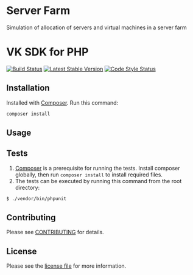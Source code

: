# Server Farm

Simulation of allocation of servers and virtual machines in a server farm

# VK SDK for PHP

[![Build Status](https://img.shields.io/travis/facebook/php-graph-sdk/5.4.svg)](https://travis-ci.org/sasakocic/vk)
[![Latest Stable Version](http://img.shields.io/badge/Latest%20Stable-5.4.4-blue.svg)](https://packagist.org/packages/sasakocic/vk)
[![Code Style Status](https://styleci.io/repos/83059149/shield)](https://styleci.io/repos/83059149)


## Installation

Installed with [Composer](https://getcomposer.org/). Run this command:

```sh
composer install
```

## Usage



## Tests

1. [Composer](https://getcomposer.org/) is a prerequisite for running the tests. Install composer globally, then run `composer install` to install required files.
2. The tests can be executed by running this command from the root directory:

```bash
$ ./vendor/bin/phpunit
```

## Contributing

Please see [CONTRIBUTING](CONTRIBUTING.md) for details.


## License

Please see the [license file](LICENSE) for more information.
